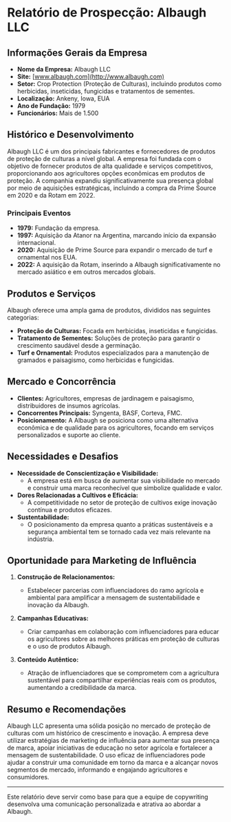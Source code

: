 # Relatório de Prospecção: Albaugh LLC

## Informações Gerais da Empresa
- **Nome da Empresa:** Albaugh LLC
- **Site:** [www.albaugh.com](http://www.albaugh.com)
- **Setor:** Crop Protection (Proteção de Culturas), incluindo produtos como herbicidas, inseticidas, fungicidas e tratamentos de sementes.
- **Localização:** Ankeny, Iowa, EUA
- **Ano de Fundação:** 1979
- **Funcionários:** Mais de 1.500

## Histórico e Desenvolvimento
Albaugh LLC é um dos principais fabricantes e fornecedores de produtos de proteção de culturas a nível global. A empresa foi fundada com o objetivo de fornecer produtos de alta qualidade e serviços competitivos, proporcionando aos agricultores opções econômicas em produtos de proteção. A companhia expandiu significativamente sua presença global por meio de aquisições estratégicas, incluindo a compra da Prime Source em 2020 e da Rotam em 2022.

### Principais Eventos
- **1979:** Fundação da empresa.
- **1997:** Aquisição da Atanor na Argentina, marcando início da expansão internacional.
- **2020:** Aquisição de Prime Source para expandir o mercado de turf e ornamental nos EUA.
- **2022:** A aquisição da Rotam, inserindo a Albaugh significativamente no mercado asiático e em outros mercados globais.

## Produtos e Serviços
Albaugh oferece uma ampla gama de produtos, divididos nas seguintes categorias:
- **Proteção de Culturas:** Focada em herbicidas, inseticidas e fungicidas.
- **Tratamento de Sementes:** Soluções de proteção para garantir o crescimento saudável desde a germinação.
- **Turf e Ornamental:** Produtos especializados para a manutenção de gramados e paisagismo, como herbicidas e fungicidas.

## Mercado e Concorrência
- **Clientes:** Agricultores, empresas de jardinagem e paisagismo, distribuidores de insumos agrícolas.
- **Concorrentes Principais:** Syngenta, BASF, Corteva, FMC.
- **Posicionamento:** A Albaugh se posiciona como uma alternativa econômica e de qualidade para os agricultores, focando em serviços personalizados e suporte ao cliente.

## Necessidades e Desafios
- **Necessidade de Conscientização e Visibilidade:**
  - A empresa está em busca de aumentar sua visibilidade no mercado e construir uma marca reconhecível que simbolize qualidade e valor.
- **Dores Relacionadas a Cultivos e Eficácia:**
  - A competitividade no setor de proteção de cultivos exige inovação contínua e produtos eficazes.
- **Sustentabilidade:** 
  - O posicionamento da empresa quanto a práticas sustentáveis e a segurança ambiental tem se tornado cada vez mais relevante na indústria.

## Oportunidade para Marketing de Influência
1. **Construção de Relacionamentos:**
   - Estabelecer parcerias com influenciadores do ramo agrícola e ambiental para amplificar a mensagem de sustentabilidade e inovação da Albaugh.
   
2. **Campanhas Educativas:**
   - Criar campanhas em colaboração com influenciadores para educar os agricultores sobre as melhores práticas em proteção de culturas e o uso de produtos Albaugh.
   
3. **Conteúdo Autêntico:**
   - Atração de influenciadores que se comprometem com a agricultura sustentável para compartilhar experiências reais com os produtos, aumentando a credibilidade da marca.

## Resumo e Recomendações
Albaugh LLC apresenta uma sólida posição no mercado de proteção de culturas com um histórico de crescimento e inovação. A empresa deve utilizar estratégias de marketing de influência para aumentar sua presença de marca, apoiar iniciativas de educação no setor agrícola e fortalecer a mensagem de sustentabilidade. O uso eficaz de influenciadores pode ajudar a construir uma comunidade em torno da marca e a alcançar novos segmentos de mercado, informando e engajando agricultores e consumidores.

---

Este relatório deve servir como base para que a equipe de copywriting desenvolva uma comunicação personalizada e atrativa ao abordar a Albaugh.